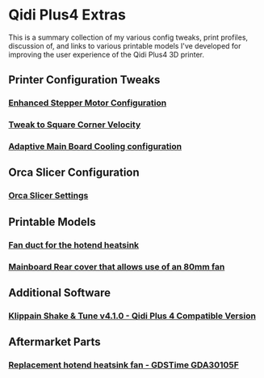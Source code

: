 # Qidi Plus4 Extras

This is a summary collection of my various config tweaks, print profiles, discussion of,
and links to various printable models I've developed for improving the user experience
of the Qidi Plus4 3D printer.


## Printer Configuration Tweaks

### [Enhanced Stepper Motor Configuration](https://github.com/stew675/qidi-plus4-extras/tree/main/stepper-motor-tweaks)

### [Tweak to Square Corner Velocity](https://github.com/stew675/qidi-plus4-extras/tree/main/square-corner-velocity)

### [Adaptive Main Board Cooling configuration](https://github.com/stew675/qidi-plus4-extras/tree/main/adaptive-main-board-cooling)


## Orca Slicer Configuration

### [Orca Slicer Settings](https://github.com/stew675/qidi-plus4-extras/tree/main/orca-slicer-settings)


## Printable Models

### [Fan duct for the hotend heatsink](https://www.thingiverse.com/thing:6782612)

### [Mainboard Rear cover that allows use of an 80mm fan](https://www.thingiverse.com/thing:6787302)


## Additional Software

### [Klippain Shake & Tune v4.1.0 - Qidi Plus 4 Compatible Version](https://github.com/stew675/klippain-shaketune-for-qidi-plus4)


## Aftermarket Parts

### [Replacement hotend heatsink fan - GDSTime GDA30105F](https://west3d.com/products/gdstime-dc-24v-30x30x10-axial-fan-24v-gda30105f-dual-ball-bearing-1200rpm-1w-06a-xh2-54)



